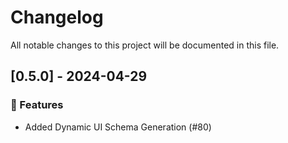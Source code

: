# Changelog

All notable changes to this project will be documented in this file.

## [0.5.0] - 2024-04-29

### 🚀 Features

- Added Dynamic UI Schema Generation (#80)

<!-- generated by git-cliff -->
